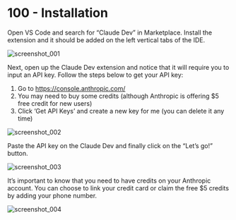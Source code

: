 # 100 - Installation

Open VS Code and search for “Claude Dev” in Marketplace. Install the extension and it should be added on the left vertical tabs of the IDE.

![screenshot_001](https://github.com/user-attachments/assets/94f32c0e-4aa0-4b4e-888b-988c71ba7e4c)

Next, open up the Claude Dev extension and notice that it will require you to input an API key. Follow the steps below to get your API key:

1. Go to https://console.anthropic.com/
2. You may need to buy some credits (although Anthropic is offering $5 free credit for new users)
3. Click ‘Get API Keys’ and create a new key for me (you can delete it any time)

![screenshot_002](https://github.com/user-attachments/assets/f813a64a-fe7e-423a-a074-547dc7944be1)

Paste the API key on the Claude Dev and finally click on the “Let’s go!” button.

![screenshot_003](https://github.com/user-attachments/assets/88f55e8a-1489-4a4e-81fa-6499157c6502)

It’s important to know that you need to have credits on your Anthropic account. You can choose to link your credit card or claim the free $5 credits by adding your phone number.

![screenshot_004](https://github.com/user-attachments/assets/43a966af-4a0c-46fa-ae22-f6883da4d9a2)

